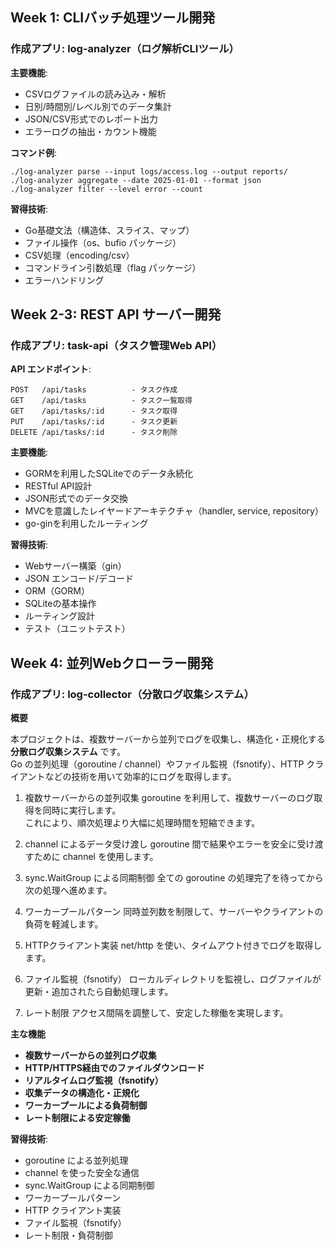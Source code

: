 ## Week 1: CLIバッチ処理ツール開発
### 作成アプリ: log-analyzer（ログ解析CLIツール）

**主要機能**:
- CSVログファイルの読み込み・解析
- 日別/時間別/レベル別でのデータ集計
- JSON/CSV形式でのレポート出力
- エラーログの抽出・カウント機能

**コマンド例**:
```
./log-analyzer parse --input logs/access.log --output reports/
./log-analyzer aggregate --date 2025-01-01 --format json
./log-analyzer filter --level error --count
```

**習得技術**:
- Go基礎文法（構造体、スライス、マップ）
- ファイル操作（os、bufio パッケージ）
- CSV処理（encoding/csv）
- コマンドライン引数処理（flag パッケージ）
- エラーハンドリング


## Week 2-3: REST API サーバー開発
### 作成アプリ: task-api（タスク管理Web API）

**API エンドポイント**:
```
POST   /api/tasks          - タスク作成
GET    /api/tasks          - タスク一覧取得
GET    /api/tasks/:id      - タスク取得
PUT    /api/tasks/:id      - タスク更新
DELETE /api/tasks/:id      - タスク削除
```

**主要機能**:
- GORMを利用したSQLiteでのデータ永続化
- RESTful API設計
- JSON形式でのデータ交換
- MVCを意識したレイヤードアーキテクチャ（handler, service, repository）
- go-ginを利用したルーティング

**習得技術**:
- Webサーバー構築（gin）
- JSON エンコード/デコード
- ORM（GORM）
- SQLiteの基本操作
- ルーティング設計
- テスト（ユニットテスト）
  

## Week 4: 並列Webクローラー開発
### 作成アプリ: log-collector（分散ログ収集システム）

**概要**

本プロジェクトは、複数サーバーから並列でログを収集し、構造化・正規化する **分散ログ収集システム** です。  
Go の並列処理（goroutine / channel）やファイル監視（fsnotify）、HTTP クライアントなどの技術を用いて効率的にログを取得します。

1. 複数サーバーからの並列収集
goroutine を利用して、複数サーバーのログ取得を同時に実行します。  
これにより、順次処理より大幅に処理時間を短縮できます。

2. channel によるデータ受け渡し
goroutine 間で結果やエラーを安全に受け渡すために channel を使用します。

3. sync.WaitGroup による同期制御
全ての goroutine の処理完了を待ってから次の処理へ進めます。

4. ワーカープールパターン
同時並列数を制限して、サーバーやクライアントの負荷を軽減します。

5. HTTPクライアント実装
net/http を使い、タイムアウト付きでログを取得します。

6. ファイル監視（fsnotify）
ローカルディレクトリを監視し、ログファイルが更新・追加されたら自動処理します。

7. レート制限
アクセス間隔を調整して、安定した稼働を実現します。

**主な機能**

- **複数サーバーからの並列ログ収集**
- **HTTP/HTTPS経由でのファイルダウンロード**
- **リアルタイムログ監視（fsnotify）**
- **収集データの構造化・正規化**
- **ワーカープールによる負荷制御**
- **レート制限による安定稼働**

**習得技術**:
* goroutine による並列処理
* channel を使った安全な通信
* sync.WaitGroup による同期制御
* ワーカープールパターン
* HTTP クライアント実装
* ファイル監視（fsnotify）
* レート制限・負荷制御